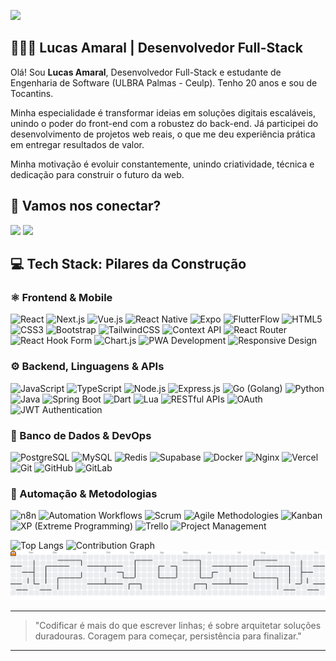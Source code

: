 ![](https://komarev.com/ghpvc/?username=Lucas-Amaral-D)

## 🧑🏻‍💻 Lucas Amaral | Desenvolvedor Full-Stack

Olá! Sou **Lucas Amaral**, Desenvolvedor Full-Stack e estudante de Engenharia de Software (ULBRA Palmas - Ceulp). Tenho 20 anos e sou de Tocantins.

Minha especialidade é transformar ideias em soluções digitais escaláveis, unindo o poder do front-end com a robustez do back-end. Já participei do desenvolvimento de projetos web reais, o que me deu experiência prática em entregar resultados de valor.

Minha motivação é evoluir constantemente, unindo criatividade, técnica e dedicação para construir o futuro da web.

## 🚀 Vamos nos conectar?
<div>
  <a href="mailto:lucasamaraldefreitas5@gmail.com"><img src="https://img.shields.io/badge/Gmail-D14836?style=for-the-badge&logo=gmail&logoColor=white" /></a>
  <a href="https://www.linkedin.com/in/lucas-amaral-de-freitas-931098278/" target="_blank"><img src="https://img.shields.io/badge/LinkedIn-0077B5?style=for-the-badge&logo=linkedin&logoColor=white" /></a>
</div>

## 💻 Tech Stack: Pilares da Construção

### ⚛️ Frontend & Mobile
<p>
  <img src="https://img.shields.io/badge/react-%2320232a.svg?style=flat&logo=react&logoColor=%2361DAFB" alt="React" />
  <img src="https://img.shields.io/badge/next.js-%23000000.svg?style=flat&logo=next.js&logoColor=white" alt="Next.js" />
  <img src="https://img.shields.io/badge/vuejs-%2335495e.svg?style=flat&logo=vuedotjs&logoColor=%234FC08D" alt="Vue.js" />
  <img src="https://img.shields.io/badge/react_native-%2320232a.svg?style=flat&logo=react&logoColor=%2361DAFB" alt="React Native" />
  <img src="https://img.shields.io/badge/expo-1C1E24?style=flat&logo=expo&logoColor=#D04A37" alt="Expo" />
  <img src="https://img.shields.io/badge/FlutterFlow-02042A?style=flat&logo=flutter&logoColor=46C2FD" alt="FlutterFlow" />
  <img src="https://img.shields.io/badge/html5-%23E34F26.svg?style=flat&logo=html5&logoColor=white" alt="HTML5" />
  <img src="https://img.shields.io/badge/css3-%231572B6.svg?style=flat&logo=css3&logoColor=white" alt="CSS3" />
  <img src="https://img.shields.io/badge/bootstrap-%238511FA.svg?style=flat&logo=bootstrap&logoColor=white" alt="Bootstrap" />
  <img src="https://img.shields.io/badge/tailwindcss-%2338B2AC.svg?style=flat&logo=tailwind-css&logoColor=white" alt="TailwindCSS" />
  <img src="https://img.shields.io/badge/Context--API-20232A?style=flat&logo=react&logoColor=61DAFB" alt="Context API" />
  <img src="https://img.shields.io/badge/React_Router-CA4245?style=flat&logo=react-router&logoColor=white" alt="React Router" />
  <img src="https://img.shields.io/badge/React%20Hook%20Form-%23EC5990.svg?style=flat&logo=reacthookform&logoColor=white" alt="React Hook Form" />
  <img src="https://img.shields.io/badge/Chart.js-F5788D.svg?style=flat&logo=chart.js&logoColor=white" alt="Chart.js" />
  <img src="https://img.shields.io/badge/PWA-Development-5A0168?style=flat&logo=pwa&logoColor=white" alt="PWA Development" />
  <img src="https://img.shields.io/badge/Responsive-Design-0077B6?style=flat" alt="Responsive Design" />
</p>

### ⚙️ Backend, Linguagens & APIs
<p>
  <img src="https://img.shields.io/badge/javascript-%23323330.svg?style=flat&logo=javascript&logoColor=%23F7DF1E" alt="JavaScript" />
  <img src="https://img.shields.io/badge/typescript-%23007ACC.svg?style=flat&logo=typescript&logoColor=white" alt="TypeScript" />
  <img src="https://img.shields.io/badge/node.js-6DA55F?style=flat&logo=node.js&logoColor=white" alt="Node.js" />
  <img src="https://img.shields.io/badge/express.js-%23404d59.svg?style=flat&logo=express&logoColor=%2361DAFB" alt="Express.js" />
  <img src="https://img.shields.io/badge/go-%2300ADD8.svg?style=flat&logo=go&logoColor=white" alt="Go (Golang)" />
  <img src="https://img.shields.io/badge/python-3670A0?style=flat&logo=python&logoColor=ffdd54" alt="Python" />
  <img src="https://img.shields.io/badge/java-%23ED8B00.svg?style=flat&logo=openjdk&logoColor=white" alt="Java" />
  <img src="https://img.shields.io/badge/Spring_Boot-6DB33F?style=flat&logo=spring-boot&logoColor=white" alt="Spring Boot" />
  <img src="https://img.shields.io/badge/dart-%230175C2.svg?style=flat&logo=dart&logoColor=white" alt="Dart" />
  <img src="https://img.shields.io/badge/lua-%232C2D72.svg?style=flat&logo=lua&logoColor=white" alt="Lua" />
  <img src="https://img.shields.io/badge/RESTful-APIs-0077B6?style=flat" alt="RESTful APIs" />
  <img src="https://img.shields.io/badge/OAuth-2.0-F7DF1E?style=flat" alt="OAuth" />
  <img src="https://img.shields.io/badge/JWT-black?style=flat&logo=json-web-tokens" alt="JWT Authentication" />
</p>

### 💾 Banco de Dados & DevOps
<p>
  <img src="https://img.shields.io/badge/postgresql-%23316192.svg?style=flat&logo=postgresql&logoColor=white" alt="PostgreSQL" />
  <img src="https://img.shields.io/badge/mysql-4479A1.svg?style=flat&logo=mysql&logoColor=white" alt="MySQL" />
  <img src="https://img.shields.io/badge/redis-%23DD0031.svg?style=flat&logo=redis&logoColor=white" alt="Redis" />
  <img src="https://img.shields.io/badge/Supabase-3ECF8E?style=flat&logo=supabase&logoColor=white" alt="Supabase" />
  <img src="https://img.shields.io/badge/docker-%230db7ed.svg?style=flat&logo=docker&logoColor=white" alt="Docker" />
  <img src="https://img.shields.io/badge/nginx-%23009639.svg?style=flat&logo=nginx&logoColor=white" alt="Nginx" />
  <img src="https://img.shields.io/badge/Vercel-000000?style=flat&logo=vercel&logoColor=white" alt="Vercel" />
  <img src="https://img.shields.io/badge/git-%23F05033.svg?style=flat&logo=git&logoColor=white" alt="Git" />
  <img src="https://img.shields.io/badge/github-%23121011.svg?style=flat&logo=github&logoColor=white" alt="GitHub" />
  <img src="https://img.shields.io/badge/gitlab-%23181717.svg?style=flat&logo=gitlab&logoColor=white" alt="GitLab" />
</p>

### 🤖 Automação & Metodologias
<p>
  <img src="https://img.shields.io/badge/n8n-FF5D53?style=flat&logo=n8n&logoColor=white" alt="n8n" />
  <img src="https://img.shields.io/badge/Automation-Workflows-A0C3FF?style=flat" alt="Automation Workflows" />
  <img src="https://img.shields.io/badge/Scrum-3A7FBB?style=flat&logo=gitkraken&logoColor=white" alt="Scrum" />
  <img src="https://img.shields.io/badge/Agile-092E20?style=flat&logo=agile&logoColor=white" alt="Agile Methodologies" />
  <img src="https://img.shields.io/badge/Kanban-%23FF9A00.svg?style=flat&logo=trello&logoColor=white" alt="Kanban" />
  <img src="https://img.shields.io/badge/XP-Extreme%20Programming-A45EE5?style=flat" alt="XP (Extreme Programming)" />
  <img src="https://img.shields.io/badge/Trello-%23026AA7.svg?style=flat&logo=Trello&logoColor=white" alt="Trello" />
  <img src="https://img.shields.io/badge/Project%20Management-004d99?style=flat" alt="Project Management" />
</p>

<img src="https://github-readme-stats.vercel.app/api/top-langs?username=Lucas-Amaral-D&locale=pt-br&layout=compact&card_width=480&langs_count=6&theme=aura&hide_border=true" height="280" alt="Top Langs" />
<img src="https://github-readme-activity-graph.vercel.app/graph?username=Lucas-Amaral-D&radius=12&theme=tokyo-night&area=true&hide_border=true" height="300" alt="Contribution Graph" />

<picture>
  <source media="(prefers-color-scheme: dark)" srcset="https://raw.githubusercontent.com/Lucas-Amaral-D/Lucas-Amaral-D/output/pacman-contribution-graph-dark.svg">
  <source media="(prefers-color-scheme: light)" srcset="https://raw.githubusercontent.com/Lucas-Amaral-D/Lucas-Amaral-D/output/pacman-contribution-graph.svg">
  <img alt="pacman contribution graph" src="https://raw.githubusercontent.com/Lucas-Amaral-D/Lucas-Amaral-D/output/pacman-contribution-graph.svg">
</picture>

---
> "Codificar é mais do que escrever linhas; é sobre arquitetar soluções duradouras. Coragem para começar, persistência para finalizar."
---
